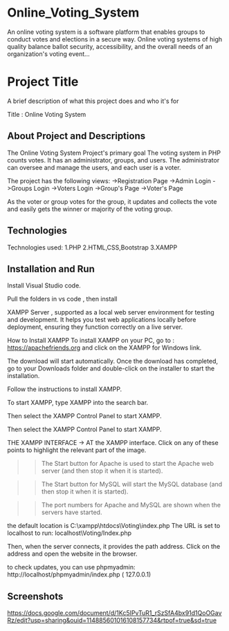 # Online_Voting_System
An online voting system is a software platform that enables groups to conduct votes and elections in a secure way. Online voting systems of high quality balance ballot security, accessibility, and the overall needs of an organization's voting event...

# Project Title

A brief description of what this project does and who it's for

Title : Online Voting System

## About Project and Descriptions

The Online Voting System Project's primary goal The voting system in PHP counts votes. It has an administrator, groups, and users. The administrator can oversee and manage the users, and each user is a voter.

The project has the following views:
->Registration Page
->Admin Login
->Groups Login
->Voters Login
->Group's Page
->Voter's Page

As the voter or group votes for the group, it updates and collects the vote and easily gets the winner or majority of the voting group.

## Technologies
Technologies used:
1.PHP
2.HTML,CSS,Bootstrap
3.XAMPP




## Installation and Run

Install Visual Studio code.

Pull the folders in vs code , then install 

XAMPP Server , supported as a local web server environment for testing and development. It helps you test web applications locally before deployment, ensuring they function correctly on a live server.

How to Install XAMPP
To install XAMPP on your PC, go to : https://apachefriends.org and click on the XAMPP for Windows link.

The download will start automatically.
Once the download has completed, go to your Downloads folder and double-click on the installer to start the installation.

Follow the instructions to install XAMPP.

To start XAMPP, type XAMPP into the search bar.

Then select the XAMPP Control Panel to start XAMPP.

Then select the XAMPP Control Panel to start XAMPP.

THE XAMPP INTERFACE
-> AT the XAMPP interface. Click on any of these points to highlight the relevant part of the image.

>> The Start button for Apache is used to start the Apache web server (and then stop it when it is started).

>> The Start button for MySQL will start the MySQL database (and then stop it when it is started).

>> The port numbers for Apache and MySQL are shown when the servers have started.

the default location is C:\xampp\htdocs\Voting\index.php
The URL is set to localhost to run: localhost\Voting/Index.php

Then, when the server connects, it provides the path address. Click on the address and open the website in the browser.

to check updates, you can use phpmyadmin: http://localhost/phpmyadmin/index.php ( 127.0.0.1)

## Screenshots

https://docs.google.com/document/d/1Kc5IPvTuR1_rSzSfA4bx91d1QoOGavRz/edit?usp=sharing&ouid=114885601016108157734&rtpof=true&sd=true



